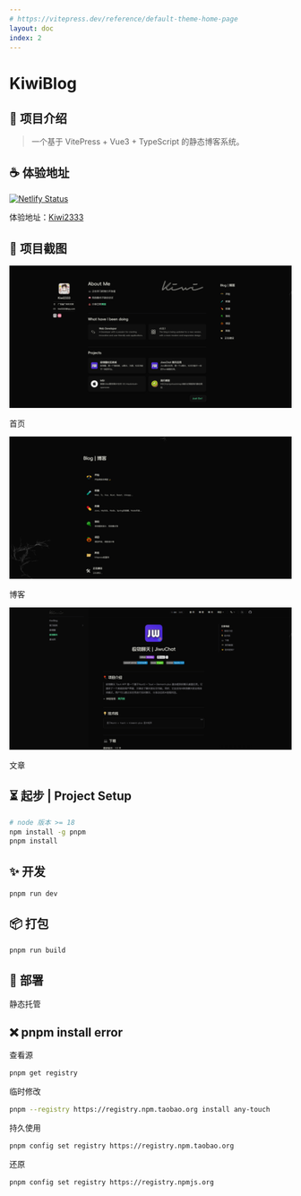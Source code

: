 ```yaml
---
# https://vitepress.dev/reference/default-theme-home-page
layout: doc
index: 2
---
```



<script setup lang="ts">
import PublicResource from '../.vitepress/compnents/PublicResource.vue'
import JiwuChatDownTable from '../.vitepress/compnents/JiwuChatDownTable.vue'
</script>

<div text-center flex-row-c-c flex-col>
  <!-- <img class="!border-none h-12rem dark:filter-contrast-0" src="/logo.png" alt="图片名称"  /> -->
  <NavBarTitle class="hidden my-8 sm:inline float-right" />
</div>

# KiwiBlog

<!-- 公开仓库 -->
<PublicResource author="KiWi233333" repo-url="KiwiBlog" />

## 🎈 项目介绍
>
> 一个基于 VitePress + Vue3 + TypeScript 的静态博客系统。

## ☕ 体验地址

[![Netlify Status](https://api.netlify.com/api/v1/badges/21d806d7-2127-4d4c-8e27-083b59fc10af/deploy-status)](https://app.netlify.com/sites/kiwiblog/deploys)

  体验地址：[Kiwi2333](https://kiwi233.top)

## 📸 项目截图

![首页](assets/KiwiBlog/image-1.png)
<p class="text-center op-80">首页</p>

![博客](assets/KiwiBlog/image-2.png)
<p class="text-center op-80">博客</p>

![文章](assets/KiwiBlog/image.png)
<p class="text-center op-80">文章</p>

## ⏳ 起步 | Project Setup

```sh
# node 版本 >= 18
npm install -g pnpm
pnpm install
```

## ✨ 开发

```sh
pnpm run dev
```

## 📦 打包

```sh
pnpm run build
```

## 🎊 部署

静态托管

## ❌ pnpm install error

查看源

```sh
pnpm get registry 
```

临时修改

```sh
pnpm --registry https://registry.npm.taobao.org install any-touch
```

持久使用

```sh
pnpm config set registry https://registry.npm.taobao.org
```

还原

```sh
pnpm config set registry https://registry.npmjs.org
```
